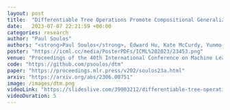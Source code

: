 ```yaml
---
layout: post
title:  "Differentiable Tree Operations Promote Compositional Generalization"
date:   2023-07-07 22:21:59 +00:00
categories: research
author: "Paul Soulos"
authors: "<strong>Paul Soulos</strong>, Edward Hu, Kate McCurdy, Yunmo Chen, Roland Fernandez, Paul Smolensky, Jianfeng Gao"
poster: "https://icml.cc/media/PosterPDFs/ICML%202023/23453.png"
venue: "Proceedings of the 40th International Conference on Machine Learning"
code: "https://github.com/psoulos/dtm"
paper: "https://proceedings.mlr.press/v202/soulos23a.html"
arxiv: "https://arxiv.org/abs/2306.00751"
image: /images/dtm.png
videoLink: "https://slideslive.com/39003212/differentiable-tree-operations-promote-compositional-generalization?ref=search-presentations"
videoDuration: 5
---
```

